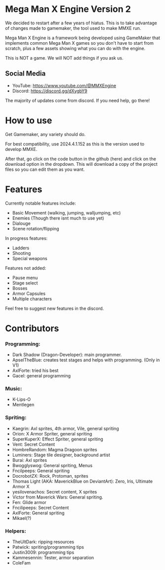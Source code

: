 # Mega Man X Engine Version 2
We decided to restart after a few years of hiatus. This is to take advantage of changes made to gamemaker, the tool used to make MMXE run.

Mega Man X Engine is a framework being developed using GameMaker that implements common Mega Man X games so you don't have to start from scratch, plus a few assets showing what you can do with the engine.

This is NOT a game. We will NOT add things if you ask us.

## Social Media
- YouTube: https://www.youtube.com/@MMXEngine
- Discord: https://discord.gg/dXygbY9

The majority of updates come from discord. If you need help, go there!

# How to use
Get Gamemaker, any variety should do. 

For best compatibility, use 2024.4.1.152 as this is the version used to develop MMXE.

After that, go click on the code button in the github (here) and click on the download option in the dropdown. This will download a copy of the project files so you can edit them as you want.
# Features
Currently notable features include:
- Basic Movement (walking, jumping, walljumping, etc)
- Enemies (Though there isnt much to use yet)
- Dialouge
- Scene rotation/flipping

In progress features:
- Ladders
- Shooting
- Special weapons

Features not added:
- Pause menu
- Stage select
- Bosses
- Armor Capsules
- Multiple characters

Feel free to suggest new features in the discord. 
# Contributors
### Programming:
- Dark Shadow (Dragon-Developer): main programmer.
- ApselTheBlue: creates test stages and helps with programming. (Only in V1)
- AxlForte: tried his best
- Gacel: general programming

### Music:
- K-Lips-O
- Mentlegen

### Spriting:
- Kaegrin: Axl sprites, 4th armor, Vile, general spriting
- Orion: X Armor Spriter, general spriting
- SuperKuperX: Effect Spriter, general spriting
- Vent: Secret Content
- HombreRandom: Magma Dragoon sprites
- Luminers: Stage tile designer, background artist
- Burai: Axl sprites
- Bwogglyswog: General spriting, Menus
- Fncilpeeps: General spriting
- DocrobotZX: Rock, Protoman, sprites
- Thomas Light (AKA: MaverickBlue on DeviantArt): Zero, Iris, Ultimate Armor X
- yesilovenachos: Secret content, X sprites
- Victor from Maverick Wars: General spriting.
- Fen: Glide armor
- Fncilipeeps: Secret Content
- AxlForte: General spriting
- Mikael(?)

### Helpers:
- TheUltDark: ripping resources
- Patwick: spriting/programming tips
- Justin3009: programming tips
- Kammesennin: Tester, armor separation
- ColeFam
